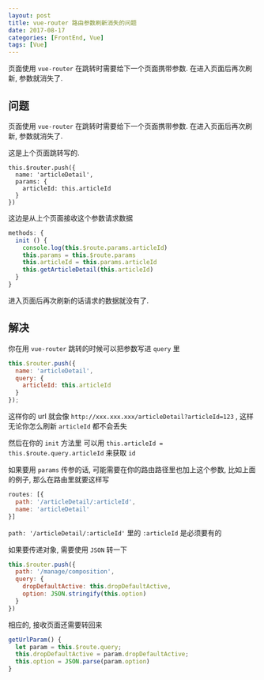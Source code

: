 ```yaml
---
layout: post
title: vue-router 路由参数刷新消失的问题
date: 2017-08-17
categories: [FrontEnd, Vue]
tags: [Vue]
---
```


页面使用 `vue-router` 在跳转时需要给下一个页面携带参数. 在进入页面后再次刷新, 参数就消失了.

<!-- more -->

## 问题

页面使用 `vue-router` 在跳转时需要给下一个页面携带参数. 在进入页面后再次刷新, 参数就消失了.

这是上个页面跳转写的.

``` JS
this.$router.push({
  name: 'articleDetail',
  params: {
    articleId: this.articleId
  }
})
```

这边是从上个页面接收这个参数请求数据

``` js
methods: {
  init () {
    console.log(this.$route.params.articleId)
    this.params = this.$route.params
    this.articleId = this.params.articleId
    this.getArticleDetail(this.articleId)
  }
}
```

进入页面后再次刷新的话请求的数据就没有了.

## 解决

你在用 `vue-router` 跳转的时候可以把参数写进 `query` 里

``` js
this.$router.push({
  name: 'articleDetail',
  query: {
    articleId: this.articleId
  }
});
```

这样你的 url 就会像 `http://xxx.xxx.xxx/articleDetail?articleId=123` , 这样无论你怎么刷新 `articleId` 都不会丢失

然后在你的 `init` 方法里 可以用 `this.articleId = this.$route.query.articleId` 来获取 `id`

如果要用 `params` 传参的话, 可能需要在你的路由路径里也加上这个参数, 比如上面的例子, 那么在路由里就要这样写

``` js
routes: [{
  path: '/articleDetail/:articleId',
  name: 'articleDetail'
}]
```

`path: '/articleDetail/:articleId'` 里的 `:articleId` 是必须要有的

如果要传递对象, 需要使用 `JSON` 转一下

``` js
this.$router.push({
  path: '/manage/composition',
  query: {
    dropDefaultActive: this.dropDefaultActive,
    option: JSON.stringify(this.option)
  }
})
```

相应的, 接收页面还需要转回来

``` js
getUrlParam() {
  let param = this.$route.query;
  this.dropDefaultActive = param.dropDefaultActive;
  this.option = JSON.parse(param.option)
}
```
